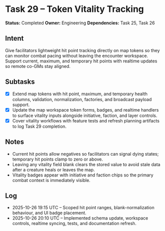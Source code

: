 # Task 29 – Token Vitality Tracking

**Status:** Completed
**Owner:** Engineering
**Dependencies:** Task 25, Task 26

## Intent
Give facilitators lightweight hit point tracking directly on map tokens so they can monitor combat pacing without leaving the encounter workspace. Support current, maximum, and temporary hit points with realtime updates so remote co-GMs stay aligned.

## Subtasks
- [x] Extend map tokens with hit point, maximum, and temporary health columns, validation, normalization, factories, and broadcast payload support.
- [x] Update the map workspace token forms, badges, and realtime handlers to surface vitality inputs alongside initiative, faction, and layer controls.
- [x] Cover vitality workflows with feature tests and refresh planning artifacts to log Task 29 completion.

## Notes
- Current hit points allow negatives so facilitators can signal dying states; temporary hit points clamp to zero or above.
- Leaving any vitality field blank clears the stored value to avoid stale data after a creature heals or leaves the map.
- Vitality badges appear with initiative and faction chips so the primary combat context is immediately visible.

## Log
- 2025-10-26 19:15 UTC – Scoped hit point ranges, blank-normalization behaviour, and UI badge placement.
- 2025-10-26 20:10 UTC – Implemented schema update, workspace controls, realtime syncing, tests, and documentation refresh.
